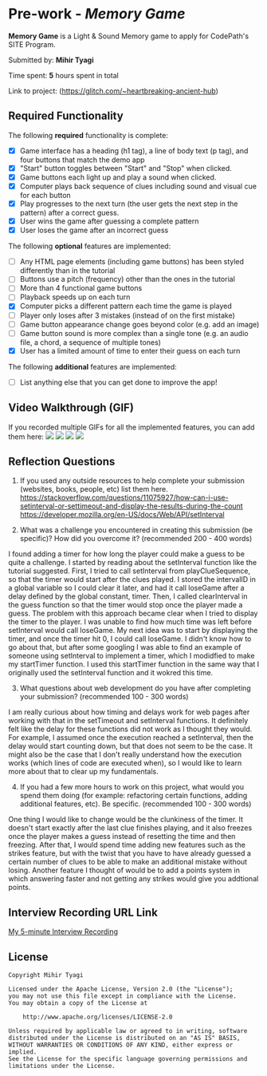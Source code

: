 # Pre-work - *Memory Game*

**Memory Game** is a Light & Sound Memory game to apply for CodePath's SITE Program. 

Submitted by: **Mihir Tyagi**

Time spent: **5** hours spent in total

Link to project: (https://glitch.com/~heartbreaking-ancient-hub)

## Required Functionality

The following **required** functionality is complete:

* [x] Game interface has a heading (h1 tag), a line of body text (p tag), and four buttons that match the demo app
* [x] "Start" button toggles between "Start" and "Stop" when clicked. 
* [x] Game buttons each light up and play a sound when clicked. 
* [x] Computer plays back sequence of clues including sound and visual cue for each button
* [x] Play progresses to the next turn (the user gets the next step in the pattern) after a correct guess. 
* [x] User wins the game after guessing a complete pattern
* [x] User loses the game after an incorrect guess

The following **optional** features are implemented:

* [ ] Any HTML page elements (including game buttons) has been styled differently than in the tutorial
* [ ] Buttons use a pitch (frequency) other than the ones in the tutorial
* [ ] More than 4 functional game buttons
* [ ] Playback speeds up on each turn
* [x] Computer picks a different pattern each time the game is played
* [ ] Player only loses after 3 mistakes (instead of on the first mistake)
* [ ] Game button appearance change goes beyond color (e.g. add an image)
* [ ] Game button sound is more complex than a single tone (e.g. an audio file, a chord, a sequence of multiple tones)
* [x] User has a limited amount of time to enter their guess on each turn

The following **additional** features are implemented:

- [ ] List anything else that you can get done to improve the app!

## Video Walkthrough (GIF)

If you recorded multiple GIFs for all the implemented features, you can add them here:
![](http://g.recordit.co/C5DuSIbJ3S.gif)
![](gif2-link-here)
![](gif3-link-here)
![](gif4-link-here)

## Reflection Questions
1. If you used any outside resources to help complete your submission (websites, books, people, etc) list them here. 
https://stackoverflow.com/questions/11075927/how-can-i-use-setinterval-or-settimeout-and-display-the-results-during-the-count
https://developer.mozilla.org/en-US/docs/Web/API/setInterval

2. What was a challenge you encountered in creating this submission (be specific)? How did you overcome it? (recommended 200 - 400 words) 

I found adding a timer for how long the player could make a guess to be quite a challenge. I started by reading about the setInterval function like the tutorial suggested. First, I tried to call setInterval from playClueSequence, so that the timer would start after the clues played. I stored the intervalID in a global variable so I could clear it later, and had it call loseGame after a delay defined by the global constant, timer. Then, I called clearInterval in the guess function so that the timer would stop once the player made a guess. The problem with this approach became clear when I tried to display the timer to the player. I was unable to find how much time was left before setInterval would call loseGame. My next idea was to start by displaying the timer, and once the timer hit 0, I could call loseGame. I didn't know how to go about that, but after some googling I was able to find an example of someone using setInterval to implement a timer, which I modidfied to make my startTimer function. I used this startTimer function in the same way that I originally used the setInterval function and it wokred this time.

3. What questions about web development do you have after completing your submission? (recommended 100 - 300 words) 

I am really curious about how timing and delays work for web pages after working with that in the setTimeout and setInterval functions. It definitely felt like the delay for these functions did not work as I thought they would. For example, I assumed once the execution reached a setInterval, then the delay would start counting down, but that does not seem to be the case. It might also be the case that I don't really understand how the execution works (which lines of code are executed when), so I would like to learn more about that to clear up my fundamentals.

4. If you had a few more hours to work on this project, what would you spend them doing (for example: refactoring certain functions, adding additional features, etc). Be specific. (recommended 100 - 300 words) 

One thing I would like to change would be the clunkiness of the timer. It doesn't start exactly after the last clue finishes playing, and it also freezes once the player makes a guess instead of resetting the time and then freezing. After that, I would spend time adding new features such as the strikes feature, but with the twist that you have to have already guessed a certain number of clues to be able to make an additional mistake without losing. Another feature I thought of would be to add a points system in which answering faster and not getting any strikes would give you addtional points.   



## Interview Recording URL Link

[My 5-minute Interview Recording](https://www.loom.com/share/2b3ca72741fe433aae463b3b92d0c019)


## License

    Copyright Mihir Tyagi

    Licensed under the Apache License, Version 2.0 (the "License");
    you may not use this file except in compliance with the License.
    You may obtain a copy of the License at

        http://www.apache.org/licenses/LICENSE-2.0

    Unless required by applicable law or agreed to in writing, software
    distributed under the License is distributed on an "AS IS" BASIS,
    WITHOUT WARRANTIES OR CONDITIONS OF ANY KIND, either express or implied.
    See the License for the specific language governing permissions and
    limitations under the License.
